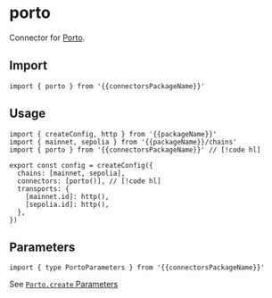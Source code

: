<!-- <script setup>
const packageName = 'wagmi'
const connectorsPackageName = 'wagmi/connectors'
</script> -->

# porto

Connector for [Porto](https://porto.sh).

## Import

```ts-vue
import { porto } from '{{connectorsPackageName}}'
```

## Usage

```ts-vue
import { createConfig, http } from '{{packageName}}'
import { mainnet, sepolia } from '{{packageName}}/chains'
import { porto } from '{{connectorsPackageName}}' // [!code hl]

export const config = createConfig({
  chains: [mainnet, sepolia],
  connectors: [porto()], // [!code hl]
  transports: {
    [mainnet.id]: http(),
    [sepolia.id]: http(),
  },
})
```

## Parameters

```ts-vue
import { type PortoParameters } from '{{connectorsPackageName}}'
```

See [`Porto.create` Parameters](https://porto.sh/sdk/api/porto/create#parameters)
